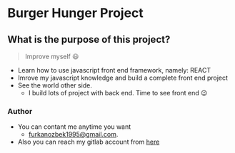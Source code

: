 # Burger Hunger Project

## What is the purpose of this project?

> Improve myself 😃
- Learn how to use javascript front end framework, namely: REACT
- Imrove my javascript knowledge and build a complete front end project
- See the world other side. 
  - I build lots of project with back end. Time to see front end 😉

### Author
- You can contant me anytime you want 
  - <furkanozbek1995@gmail.com>.
- Also you can reach my gitlab account from [here](https://gitlab.com/afozbek)
